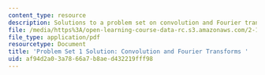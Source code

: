 ```yaml
---
content_type: resource
description: Solutions to a problem set on convolution and Fourier transforms.
file: /media/https%3A/open-learning-course-data-rc.s3.amazonaws.com/2-161-signal-processing-continuous-and-discrete-fall-2008/af94d2a03a7866a7b8aed432219fff98_ps1soln.pdf
file_type: application/pdf
resourcetype: Document
title: 'Problem Set 1 Solution: Convolution and Fourier Transforms '
uid: af94d2a0-3a78-66a7-b8ae-d432219fff98
---
```

